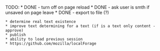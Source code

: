 TODO:
    * DONE - turn off on page reload
    * DONE - ask user is smth if unsaved on page leave
    * DONE - export to file (?)

    * determine real text existence
    * improve text determining for a text (if is a text only content - approve)
    * publish
    * ability to load previous session
    * https://github.com/mozilla/localForage